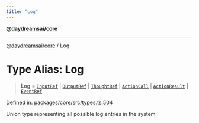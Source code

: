 ```yaml
---
title: "Log"
---
```


[**@daydreamsai/core**](./api-reference.md)

***

[@daydreamsai/core](./api-reference.md) / Log

# Type Alias: Log

> **Log** = [`InputRef`](./InputRef.md) \| [`OutputRef`](./OutputRef.md) \| [`ThoughtRef`](./ThoughtRef.md) \| [`ActionCall`](./ActionCall.md) \| [`ActionResult`](./ActionResult.md) \| [`EventRef`](./EventRef.md)

Defined in: [packages/core/src/types.ts:504](https://github.com/dojoengine/daydreams/blob/877d54c3d7a1ffa2e1fe799ae3402216c969af05/packages/core/src/types.ts#L504)

Union type representing all possible log entries in the system
